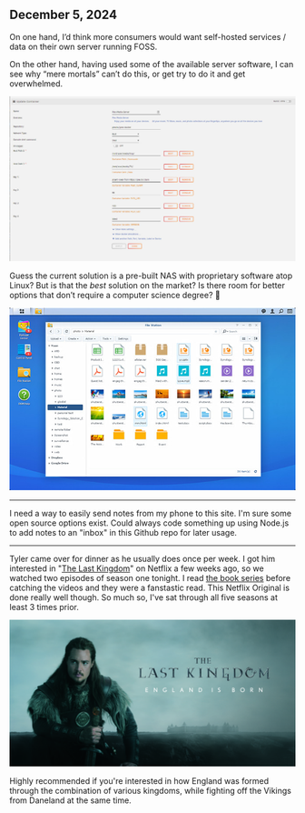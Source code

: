 ## December 5, 2024

On one hand, I’d think more consumers would want self-hosted services / data on their own server running FOSS.

On the other hand, having used some of the available server software, I can see why “mere mortals” can’t do this, or get try to do it and get overwhelmed.

![Unraid_Docker_config.jpg](../../../Images/Unraid_Docker_config.jpg)

Guess the current solution is a pre-built NAS with proprietary software atop Linux? But is that the *best* solution on the market? Is there room for better options that don’t require a computer science degree? 🤔

![Synology software](../../../Images/Synology.jpg)

---

I need a way to easily send notes from my phone to this site. I'm sure some open source options exist. Could always code something up using Node.js to add notes to an "inbox" in this Github repo for later usage.

---

Tyler came over for dinner as he usually does once per week. I got him interested in "[The Last Kingdom](https://www.imdb.com/title/tt4179452/)" on Netflix a few weeks ago, so we watched two episodes of season one tonight. I read [the book series](https://www.bernardcornwell.net/series/the-last-kingdom-series/) before catching the videos and they were a fanstastic read. This Netflix Original is done really well though. So much so, I've sat through all five seasons at least 3 times prior. 

![The Last Kingdom](../../../Images/Last_Kingdom.jpg)

Highly recommended if you're interested in how England was formed through the combination of various kingdoms, while fighting off the Vikings from Daneland at the same time.
